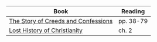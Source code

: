 ---
---

Book | Reading
--- | ---
[The Story of Creeds and Confessions] | pp. 38-79
[Lost History of Christianity] | ch. 2

[The Story of Creeds and Confessions]: https://read.amazon.com/?asin=B07NDN5HQ1
[Lost History of Christianity]: https://read.amazon.com/?asin=B001FA0V1C
